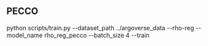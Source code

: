 ## PECCO
python scripts/train.py --dataset_path ../argoverse_data --rho-reg --model_name rho_reg_pecco --batch_size 4 --train